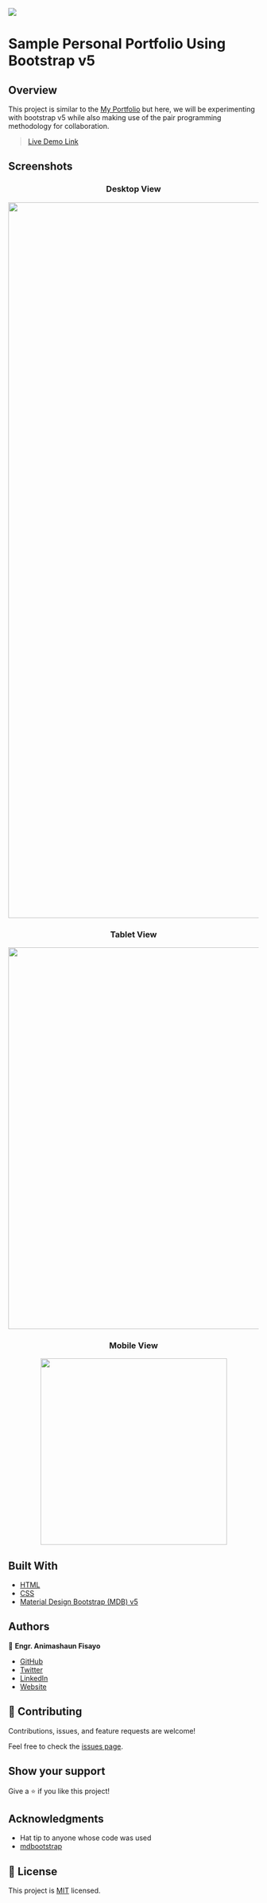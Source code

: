 ![](https://img.shields.io/badge/fmanimashaun-blue)

# Sample Personal Portfolio Using Bootstrap v5

## Overview

This project is similar to the [My Portfolio](https://github.com/fmanimashaun/My-Portfolio) but here, we will be experimenting with bootstrap v5 while also making use of the pair programming methodology for collaboration.


> [Live Demo Link](https://fmanimashaun.github.io/Landing_page-bs5/)


## Screenshots

<h3 align="center">Desktop View</h3>
<p align="center">
  <img width="1440" src="#">
</P>


<h3 align="center">Tablet View</h3>
<p align="center">
  <img width="768" src="#">
</P>


<h3 align="center">Mobile View</h3>
<p align="center">
  <img width="375" src="#">
</P>


## Built With

- [HTML](https://developer.mozilla.org/en-US/docs/Web/HTML)
- [CSS](https://developer.mozilla.org/en-US/docs/Web/CSS)
- [Material Design Bootstrap (MDB) v5](https://mdbootstrap.com/)

## Authors

👤 **Engr. Animashaun Fisayo**

- [GitHub](https://github.com/fmanimashaun)
- [Twitter](https://twitter.com/fmanimashaun)
- [LinkedIn](https://www.linkedin.com/in/fmanimashaun/)
- [Website](https://fmanimashaun.com)

## 🤝 Contributing

Contributions, issues, and feature requests are welcome!

Feel free to check the [issues page](../../issues/).


## Show your support

Give a ⭐️ if you like this project!


## Acknowledgments

- Hat tip to anyone whose code was used
- [mdbootstrap](https://github.com/mdbootstrap)


## 📝 License

This project is [MIT](./LICENSE) licensed.

